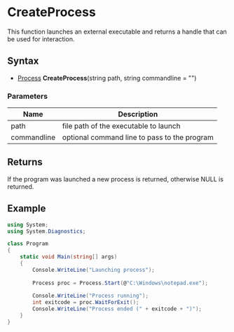 # CreateProcess #
This function launches an external executable and returns a handle that can be used for interaction.

## Syntax ##
- [Process](Process.md) **CreateProcess**(string path, string commandline = "")

### Parameters ###
| Name | Description |
|---|---|
| path | file path of the executable to launch |
| commandline | optional command line to pass to the program |

## Returns ##
If the program was launched a new process is returned, otherwise NULL is returned.

## Example ##

```csharp
using System;
using System.Diagnostics;

class Program
{
    static void Main(string[] args)
    {
        Console.WriteLine("Launching process");
        
        Process proc = Process.Start(@"C:\Windows\notepad.exe");
        
        Console.WriteLine("Process running");
        int exitcode = proc.WaitForExit();
        Console.WriteLine("Process ended (" + exitcode + ")");
    }
}
```
